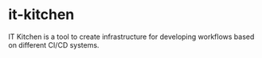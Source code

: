 # it-kitchen
IT Kitchen is a tool to create infrastructure for developing workflows based on different CI/CD systems.

